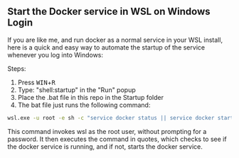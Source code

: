 ## Start the Docker service in WSL on Windows Login

If you are like me, and run docker as a normal service in your WSL install, here is a quick and easy way to automate the startup of the service whenever you log into Windows:

Steps:

1. Press <kbd>WIN</kbd>+<kbd>R</kbd>
2. Type: "shell:startup" in the "Run" popup
3. Place the .bat file in this repo in the Startup folder
4. The bat file just runs the following command:

```cmd
wsl.exe -u root -e sh -c "service docker status || service docker start"
```

This command invokes wsl as the root user, without prompting for a password. It then executes the command in quotes, which checks to see if the docker service is running, and if not, starts the docker service.

